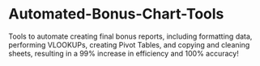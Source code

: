 # Automated-Bonus-Chart-Tools
Tools to automate creating final bonus reports, including formatting data, performing VLOOKUPs, creating Pivot Tables, and copying and cleaning sheets, resulting in a 99% increase in efficiency and 100% accuracy!
